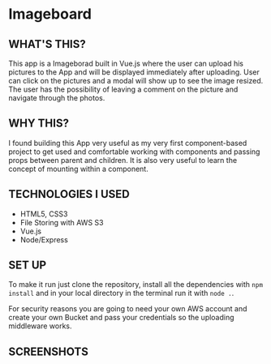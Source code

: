 # Imageboard

## WHAT'S THIS?

This app is a Imageborad built in Vue.js where the user can upload his pictures to the App and will be displayed immediately after uploading. User can click on the pictures and a modal will show up to see the image resized. The user has the possibility of leaving a comment on the picture and navigate through the photos.

## WHY THIS?

I found building this App very useful as my very first component-based project to get used and comfortable working with components and passing props between parent and children. It is also very useful to learn the concept of mounting within a component.

## TECHNOLOGIES I USED

- HTML5, CSS3
- File Storing with AWS S3
- Vue.js
- Node/Express

## SET UP

To make it run just clone the repository, install all the dependencies with ```npm install``` and in your local directory in the terminal run it with ```node .```.

For security reasons you are going to need your own AWS account and create your own Bucket and pass your credentials so the uploading middleware works.

## SCREENSHOTS

